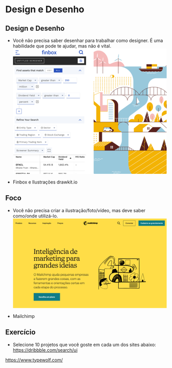 # Design e Desenho

## Design e Desenho
* Você não precisa saber desenhar para trabalhar como designer. É uma habilidade que pode te ajudar, mas não é vital.
![alt text](image.png)
- Finbox e Ilustrações drawkit.io

## Foco
* Você não precisa criar a ilustração/foto/vídeo, mas deve saber como/onde utilizá-lo.
![alt text](image-1.png)
- Mailchimp

## Exercício
* Selecione 10 projetos que você goste em cada um dos sites abaixo:
https://dribbble.com/search/ui

https://www.typewolf.com/